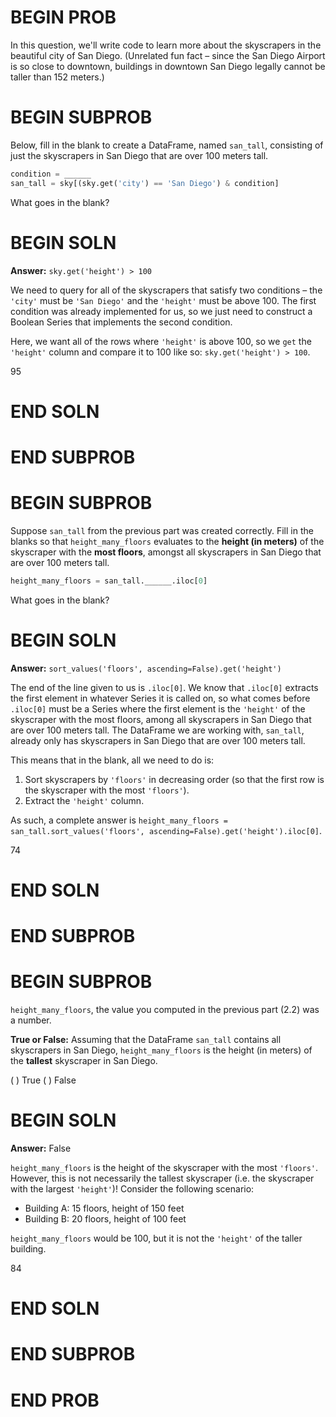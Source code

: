 # BEGIN PROB

In this question, we'll write code to learn more about the skyscrapers in the beautiful city of San Diego. (Unrelated fun fact – since the San Diego Airport is so close to downtown, buildings in downtown San Diego legally cannot be taller than 152 meters.)

# BEGIN SUBPROB

Below, fill in the blank to create a DataFrame, named `san_tall`, consisting of just the skyscrapers in San Diego that are over 100 meters tall.

```py
condition = ______
san_tall = sky[(sky.get('city') == 'San Diego') & condition]
```

What goes in the blank?

# BEGIN SOLN

**Answer:** `sky.get('height') > 100`

We need to query for all of the skyscrapers that satisfy two conditions – the `'city'` must be `'San Diego'` and the `'height'` must be above 100. The first condition was already implemented for us, so we just need to construct a Boolean Series that implements the second condition.

Here, we want all of the rows where `'height'` is above 100, so we `get` the `'height'` column and compare it to 100 like so: `sky.get('height') > 100`.

<average>95</average>

# END SOLN

# END SUBPROB

# BEGIN SUBPROB

Suppose `san_tall` from the previous part was created correctly. Fill in the blanks so that `height_many_floors` evaluates to the **height (in meters)** of the skyscraper with the **most floors**, amongst all skyscrapers in San Diego that are over 100 meters tall.

```py
height_many_floors = san_tall.______.iloc[0]
```

What goes in the blank?

# BEGIN SOLN

**Answer:** `sort_values('floors', ascending=False).get('height')`

The end of the line given to us is `.iloc[0]`. We know that `.iloc[0]` extracts the first element in whatever Series it is called on, so what comes before `.iloc[0]` must be a Series where the first element is the `'height'` of the skyscraper with the most floors, among all skyscrapers in San Diego that are over 100 meters tall. The DataFrame we are working with, `san_tall`, already only has skyscrapers in San Diego that are over 100 meters tall.

This means that in the blank, all we need to do is:

1. Sort skyscrapers by `'floors'` in decreasing order (so that the first row is the skyscraper with the most `'floors'`).
2. Extract the `'height'` column.

As such, a complete answer is `height_many_floors = san_tall.sort_values('floors', ascending=False).get('height').iloc[0]`.

<average>74</average>

# END SOLN

# END SUBPROB

# BEGIN SUBPROB

`height_many_floors`, the value you computed in the previous part (2.2) was a number.

**True or False:** Assuming that the DataFrame `san_tall` contains all skyscrapers in San Diego, `height_many_floors` is the height (in meters) of the **tallest** skyscraper in San Diego.

( ) True
( ) False

# BEGIN SOLN

**Answer:** False

`height_many_floors` is the height of the skyscraper with the most `'floors'`. However, this is not necessarily the tallest skyscraper (i.e. the skyscraper with the largest `'height'`)! Consider the following scenario:

- Building A: 15 floors, height of 150 feet
- Building B: 20 floors, height of 100 feet

`height_many_floors` would be 100, but it is not the `'height'` of the taller building.

<average>84</average>

# END SOLN

# END SUBPROB

# END PROB